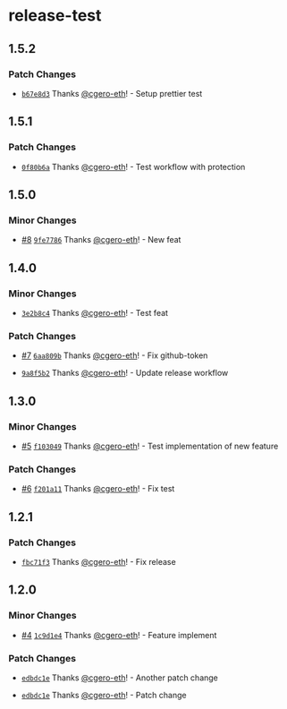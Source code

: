 # release-test

## 1.5.2

### Patch Changes

- [`b67e8d3`](https://github.com/cgero-eth/release-test/commit/b67e8d3621616808916b9299005f4b4d0798cc99) Thanks [@cgero-eth](https://github.com/cgero-eth)! - Setup prettier test

## 1.5.1

### Patch Changes

- [`0f80b6a`](https://github.com/cgero-eth/release-test/commit/0f80b6a356274933ba10e5d1cd53c8decc271f19) Thanks [@cgero-eth](https://github.com/cgero-eth)! - Test workflow with protection

## 1.5.0

### Minor Changes

- [#8](https://github.com/cgero-eth/release-test/pull/8) [`9fe7786`](https://github.com/cgero-eth/release-test/commit/9fe77868ad455ef3a8991b7fde10f8fb5672e15c) Thanks [@cgero-eth](https://github.com/cgero-eth)! - New feat

## 1.4.0

### Minor Changes

- [`3e2b8c4`](https://github.com/cgero-eth/release-test/commit/3e2b8c4f48779ffb879ec37d4e9d64be307c09cb) Thanks [@cgero-eth](https://github.com/cgero-eth)! - Test feat

### Patch Changes

- [#7](https://github.com/cgero-eth/release-test/pull/7) [`6aa809b`](https://github.com/cgero-eth/release-test/commit/6aa809bfde4c9f596481e48eff0f42a8b5577a73) Thanks [@cgero-eth](https://github.com/cgero-eth)! - Fix github-token

- [`9a8f5b2`](https://github.com/cgero-eth/release-test/commit/9a8f5b2c49fd047feedf7ee909732481867f54d4) Thanks [@cgero-eth](https://github.com/cgero-eth)! - Update release workflow

## 1.3.0

### Minor Changes

- [#5](https://github.com/cgero-eth/release-test/pull/5) [`f103049`](https://github.com/cgero-eth/release-test/commit/f10304975c23e7ebbfc597cb7a7f19f7dc8545f7) Thanks [@cgero-eth](https://github.com/cgero-eth)! - Test implementation of new feature

### Patch Changes

- [#6](https://github.com/cgero-eth/release-test/pull/6) [`f201a11`](https://github.com/cgero-eth/release-test/commit/f201a11e5f0707363b87765d483cb7d3c5697739) Thanks [@cgero-eth](https://github.com/cgero-eth)! - Fix test

## 1.2.1

### Patch Changes

- [`fbc71f3`](https://github.com/cgero-eth/release-test/commit/fbc71f35bf79cbe0eea81678a488cf0096ab9f43) Thanks [@cgero-eth](https://github.com/cgero-eth)! - Fix release

## 1.2.0

### Minor Changes

- [#4](https://github.com/cgero-eth/release-test/pull/4) [`1c9d1e4`](https://github.com/cgero-eth/release-test/commit/1c9d1e4d0a65b709a4aa1fc8f478d1f10a5e2be1) Thanks [@cgero-eth](https://github.com/cgero-eth)! - Feature implement

### Patch Changes

- [`edbdc1e`](https://github.com/cgero-eth/release-test/commit/edbdc1ea64592afc71a753d065b3e4e4b2126279) Thanks [@cgero-eth](https://github.com/cgero-eth)! - Another patch change

- [`edbdc1e`](https://github.com/cgero-eth/release-test/commit/edbdc1ea64592afc71a753d065b3e4e4b2126279) Thanks [@cgero-eth](https://github.com/cgero-eth)! - Patch change
